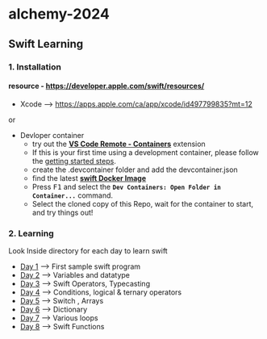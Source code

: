 # alchemy-2024

## Swift Learning

### 1. Installation

#### resource - https://developer.apple.com/swift/resources/

- Xcode --> https://apps.apple.com/ca/app/xcode/id497799835?mt=12

or

- Devloper container
  - try out the **[VS Code Remote - Containers](https://aka.ms/vscode-remote/containers)** extension
  - If this is your first time using a development container, please follow the [getting started steps](https://aka.ms/vscode-remote/containers/getting-started).
  - create the .devcontainer folder and add the devcontainer.json
  - find the latest **[swift Docker Image](https://github.com/apple/swift-docker/tree/main)**
  - Press <kbd>F1</kbd> and select the **`Dev Containers: Open Folder in Container...`** command.
  - Select the cloned copy of this Repo, wait for the container to start, and try things out!

### 2. Learning

Look Inside directory for each day to learn swift

- [Day 1](./2024/day1/Readme.md) --> First sample swift program
- [Day 2](./2024/day2/Readme.md) --> Variables and datatype 
- [Day 3](./2024/day3/Readme.md) --> Swift Operators, Typecasting
- [Day 4](./2024/day4/Readme.md) --> Conditions, logical & ternary operators
- [Day 5](./2024/day5/Readme.md) -->  Switch , Arrays
- [Day 6](./2024/day6/Readme.md) --> Dictionary
- [Day 7](./2024/day7/Readme.md) --> Various loops
- [Day 8](./2024/day8/Readme.md) --> Swift Functions
